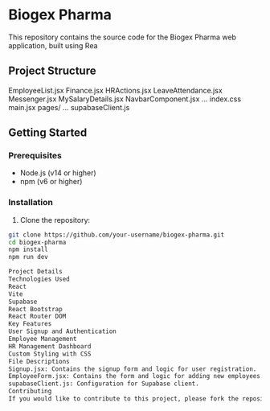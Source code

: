 # Biogex Pharma

This repository contains the source code for the Biogex Pharma web application, built using Rea


## Project Structure

EmployeeList.jsx
    Finance.jsx
    HRActions.jsx
    LeaveAttendance.jsx
    Messenger.jsx
    MySalaryDetails.jsx
    NavbarComponent.jsx
    ...
index.css
main.jsx
pages/
    ...
supabaseClient.js

## Getting Started

### Prerequisites

- Node.js (v14 or higher)
- npm (v6 or higher)

### Installation

1. Clone the repository:

```sh
git clone https://github.com/your-username/biogex-pharma.git
cd biogex-pharma
npm install
npm run dev

Project Details
Technologies Used
React
Vite
Supabase
React Bootstrap
React Router DOM
Key Features
User Signup and Authentication
Employee Management
HR Management Dashboard
Custom Styling with CSS
File Descriptions
Signup.jsx: Contains the signup form and logic for user registration.
EmployeeForm.jsx: Contains the form and logic for adding new employees.
supabaseClient.js: Configuration for Supabase client.
Contributing
If you would like to contribute to this project, please fork the repository and create a pull request with your changes.
